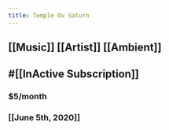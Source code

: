 ```yaml
---
title: Temple Ov Saturn
---
```


## [[Music]] [[Artist]] [[Ambient]]

## #[[InActive Subscription]]
### $5/month

### [[June 5th, 2020]]
